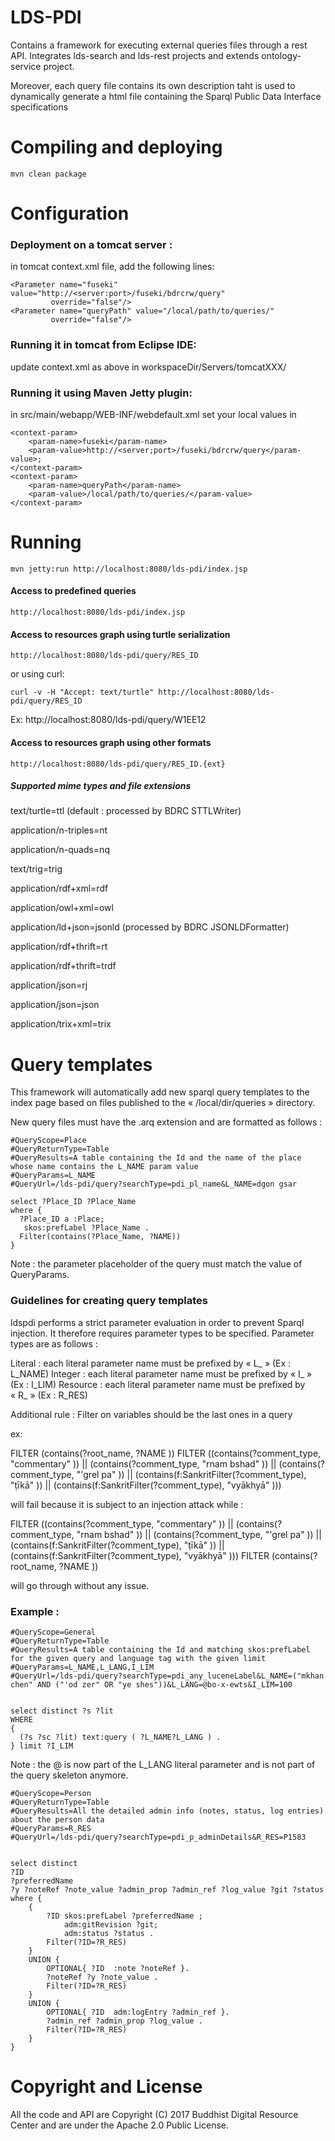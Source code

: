 # LDS-PDI

Contains a framework for executing external queries files through a rest API. Integrates lds-search and lds-rest projects and extends ontology-service project.

Moreover, each query file contains its own description taht is used to dynamically generate a html file containing the Sparql Public Data Interface specifications  

# Compiling and deploying

```
mvn clean package
```
# Configuration

### Deployment on a tomcat server :
in tomcat context.xml file, add the following lines:


```
<Parameter name="fuseki" value="http://<server:port>/fuseki/bdrcrw/query"
         override="false"/>
<Parameter name="queryPath" value="/local/path/to/queries/"
         override="false"/>

```
### Running it in tomcat from Eclipse IDE:

update context.xml as above in workspaceDir/Servers/tomcatXXX/

### Running it using Maven Jetty plugin:

in src/main/webapp/WEB-INF/webdefault.xml set your local values in


```
<context-param>
    <param-name>fuseki</param-name>
    <param-value>http://<server;port>/fuseki/bdrcrw/query</param-value>;
</context-param>
<context-param>
    <param-name>queryPath</param-name>
    <param-value>/local/path/to/queries/</param-value>
</context-param>

```

# Running

```
mvn jetty:run http://localhost:8080/lds-pdi/index.jsp
```
#### Access to predefined queries
```
http://localhost:8080/lds-pdi/index.jsp
```
#### Access to resources graph using turtle serialization

```
http://localhost:8080/lds-pdi/query/RES_ID
```
or using curl:

```
curl -v -H "Accept: text/turtle" http://localhost:8080/lds-pdi/query/RES_ID
```
Ex:
http://localhost:8080/lds-pdi/query/W1EE12

#### Access to resources graph using other formats
```
http://localhost:8080/lds-pdi/query/RES_ID.{ext}
```
##### Supported mime types and file extensions

text/turtle=ttl (default : processed by BDRC STTLWriter)

application/n-triples=nt

application/n-quads=nq

text/trig=trig

application/rdf+xml=rdf

application/owl+xml=owl

application/ld+json=jsonld (processed by BDRC JSONLDFormatter)

application/rdf+thrift=rt

application/rdf+thrift=trdf

application/json=rj

application/json=json

application/trix+xml=trix

# Query templates

This framework will automatically add new sparql query templates to the index page based on files published to the « /local/dir/queries » directory.

New query files must have the .arq extension and are formatted as follows :

```
#QueryScope=Place
#QueryReturnType=Table
#QueryResults=A table containing the Id and the name of the place whose name contains the L_NAME param value
#QueryParams=L_NAME
#QueryUrl=/lds-pdi/query?searchType=pdi_pl_name&L_NAME=dgon gsar

select ?Place_ID ?Place_Name
where {
  ?Place_ID a :Place;
   skos:prefLabel ?Place_Name .
  Filter(contains(?Place_Name, ?NAME))
}
```
Note : the parameter placeholder of the query must match the value of QueryParams.

### Guidelines for creating query templates

ldspdi performs a strict parameter evaluation in order to prevent Sparql injection. It therefore requires parameter types to be specified. Parameter types are as follows :

Literal : each literal parameter name must be prefixed by « L_ » (Ex : L_NAME)
Integer : each literal parameter name must be prefixed by « I_ » (Ex : I_LIM)
Resource : each literal parameter name must be prefixed by « R_ » (Ex : R_RES)

Additional rule : Filter on variables should be the last ones in a query

ex:

FILTER (contains(?root_name, ?NAME ))
FILTER ((contains(?comment_type, "commentary" ))
         || (contains(?comment_type, "rnam bshad" ))
         || (contains(?comment_type, "'grel pa" ))
         || (contains(f:SankritFilter(?comment_type), "ṭīkā" ))
         || (contains(f:SankritFilter(?comment_type), "vyākhyā" )))

will fail because it is subject to an injection attack while :

FILTER ((contains(?comment_type, "commentary" ))
         || (contains(?comment_type, "rnam bshad" ))
         || (contains(?comment_type, "'grel pa" ))
         || (contains(f:SankritFilter(?comment_type), "ṭīkā" ))
         || (contains(f:SankritFilter(?comment_type), "vyākhyā" )))
FILTER (contains(?root_name, ?NAME ))

will go through without any issue.

### Example :


```
#QueryScope=General
#QueryReturnType=Table
#QueryResults=A table containing the Id and matching skos:prefLabel for the given query and language tag with the given limit
#QueryParams=L_NAME,L_LANG,I_LIM
#QueryUrl=/lds-pdi/query?searchType=pdi_any_luceneLabel&L_NAME=("mkhan chen" AND ("'od zer" OR "ye shes"))&L_LANG=@bo-x-ewts&I_LIM=100


select distinct ?s ?lit
WHERE
{
  (?s ?sc ?lit) text:query ( ?L_NAME?L_LANG ) .
} limit ?I_LIM

```
Note : the @ is now part of the L_LANG literal parameter and is not part of the query skeleton anymore.

```
#QueryScope=Person
#QueryReturnType=Table
#QueryResults=All the detailed admin info (notes, status, log entries) about the person data
#QueryParams=R_RES
#QueryUrl=/lds-pdi/query?searchType=pdi_p_adminDetails&R_RES=P1583


select distinct
?ID
?preferredName
?y ?noteRef ?note_value ?admin_prop ?admin_ref ?log_value ?git ?status
where {
  	{
  		?ID skos:prefLabel ?preferredName ;
        	adm:gitRevision ?git;
    		adm:status ?status .
    	Filter(?ID=?R_RES)
 	}
  	UNION {
	  	OPTIONAL{ ?ID  :note ?noteRef }.
	  	?noteRef ?y ?note_value .	  	
	  	Filter(?ID=?R_RES)
	}
  	UNION {
	  	OPTIONAL{ ?ID  adm:logEntry ?admin_ref }.
	  	?admin_ref ?admin_prop ?log_value .	  	
	  	Filter(?ID=?R_RES)
	}
}
```

# Copyright and License

All the code and API are Copyright (C) 2017 Buddhist Digital Resource Center and are under the Apache 2.0 Public License.
